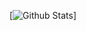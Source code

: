 


[![ Github Stats ](https://github-readme-stats.vercel.app/api?username=opticXC&show_icons=true&theme=radical)]
<!-- [![Top Langs](https://github-readme-stats.vercel.app/api/top-langs/?username=opticXC)](https://github.com/anuraghazra/github-readme-stats)
-->
